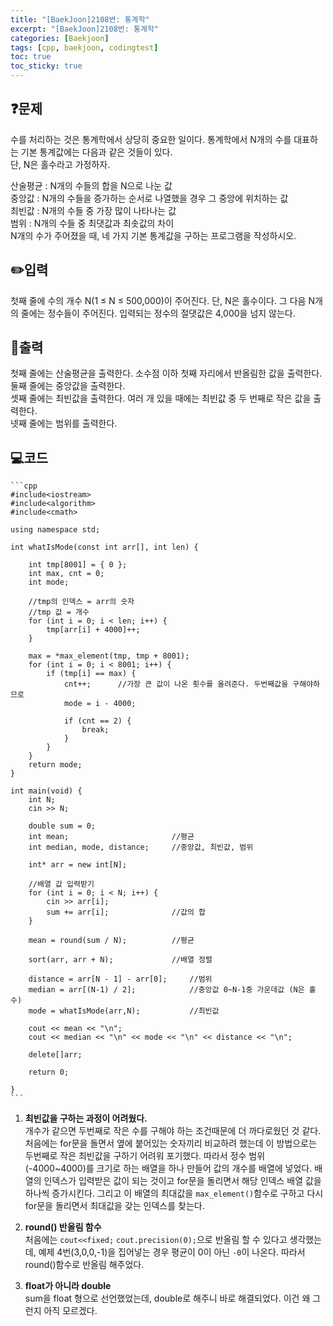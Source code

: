 ```yaml
---
title: "[BaekJoon]2108번: 통계학"
excerpt: "[BaekJoon]2108번: 통계학"
categories: [Baekjoon]
tags: [cpp, baekjoon, codingtest]
toc: true
toc_sticky: true
---
```


## ❓문제

수를 처리하는 것은 통계학에서 상당히 중요한 일이다. 통계학에서 N개의 수를 대표하는 기본 통계값에는 다음과 같은 것들이 있다.  
단, N은 홀수라고 가정하자.  

산술평균 : N개의 수들의 합을 N으로 나눈 값  
중앙값 : N개의 수들을 증가하는 순서로 나열했을 경우 그 중앙에 위치하는 값  
최빈값 : N개의 수들 중 가장 많이 나타나는 값  
범위 : N개의 수들 중 최댓값과 최솟값의 차이  
N개의 수가 주어졌을 때, 네 가지 기본 통계값을 구하는 프로그램을 작성하시오.   

## ✏️입력

첫째 줄에 수의 개수 N(1 ≤ N ≤ 500,000)이 주어진다. 단, N은 홀수이다. 그 다음 N개의 줄에는 정수들이 주어진다.     입력되는 정수의 절댓값은 4,000을 넘지 않는다.

## 📜출력

첫째 줄에는 산술평균을 출력한다. 소수점 이하 첫째 자리에서 반올림한 값을 출력한다.  
둘째 줄에는 중앙값을 출력한다.  
셋째 줄에는 최빈값을 출력한다. 여러 개 있을 때에는 최빈값 중 두 번째로 작은 값을 출력한다.  
넷째 줄에는 범위를 출력한다.  

## 💻코드 

    ```cpp
    #include<iostream>
    #include<algorithm>
    #include<cmath>

    using namespace std;

    int whatIsMode(const int arr[], int len) {

        int tmp[8001] = { 0 };
        int max, cnt = 0;
        int mode;

        //tmp의 인덱스 = arr의 숫자
        //tmp 값 = 개수
        for (int i = 0; i < len; i++) {
            tmp[arr[i] + 4000]++;
        }

        max = *max_element(tmp, tmp + 8001);
        for (int i = 0; i < 8001; i++) {
            if (tmp[i] == max) {
                cnt++;		//가장 큰 값이 나온 횟수를 올려준다. 두번째값을 구해야하므로
                mode = i - 4000;

                if (cnt == 2) {
                    break;
                }
            }
        }
        return mode;
    }

    int main(void) {
        int N;
        cin >> N;

        double sum = 0;
        int mean;						//평균
        int median, mode, distance;		//중앙값, 최빈값, 범위

        int* arr = new int[N];

        //배열 값 입력받기
        for (int i = 0; i < N; i++) {		
            cin >> arr[i];
            sum += arr[i];		        //값의 합
        }   

        mean = round(sum / N);			//평균

        sort(arr, arr + N);		        //배열 정렬

        distance = arr[N - 1] - arr[0];		//범위
        median = arr[(N-1) / 2];			//중앙값 0~N-1중 가운데값 (N은 홀수)
        mode = whatIsMode(arr,N);		    //최빈값

        cout << mean << "\n";
        cout << median << "\n" << mode << "\n" << distance << "\n";

        delete[]arr;

        return 0;

    }
    ```  

   1. <strong>최빈값을 구하는 과정이 어려웠다.</strong>  
    개수가 같으면 두번째로 작은 수를 구해야 하는 조건때문에 더 까다로웠던 것 같다. 처음에는 for문을 돌면서 옆에 붙어있는 숫자끼리 비교하려 했는데 이 방법으로는 두번째로 작은 최빈값을 구하기 어려워 포기했다. 따라서 정수 범위(-4000~4000)를 크기로 하는 배열을 하나 만들어 값의 개수를 배열에 넣었다. 배열의 인덱스가 입력받은 값이 되는 것이고 for문을 돌리면서 해당 인덱스 배열 값을 하나씩 증가시킨다. 그리고 이 배열의 최대값을 `max_element()`함수로 구하고 다시 for문을 돌리면서 최대값을 갖는 인덱스를 찾는다.   

  2. <strong> round() 반올림 함수</strong>  
   처음에는 `cout<<fixed;` `cout.precision(0);`으로 반올림 할 수 있다고 생각했는데, 예제 4번(3,0,0,-1)을 집어넣는 경우 평균이 0이 아닌 `-0`이 나온다. 따라서 round()함수로 반올림 해주었다.  

  3. <strong>float가 아니라 double</strong>  
   sum을 float 형으로 선언했었는데, double로 해주니 바로 해결되었다. 이건 왜 그런지 아직 모르겠다.
    
    